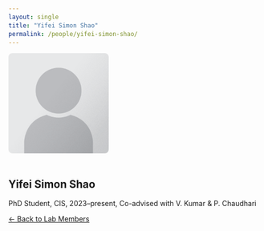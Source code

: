 ```yaml
---
layout: single
title: "Yifei Simon Shao"
permalink: /people/yifei-simon-shao/
---
```


<img src="/assets/images/people/generic-avatar.png" alt="Yifei Simon Shao" style="max-width:200px; border-radius:8px; margin-bottom:1rem;">

## Yifei Simon Shao

PhD Student, CIS, 2023–present, Co-advised with V. Kumar & P. Chaudhari

[← Back to Lab Members](/people/)

